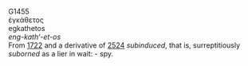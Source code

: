 G1455  
ἐγκάθετος  
egkathetos  
*eng-kath‘-et-os*  
From [1722](g1722) and a derivative of [2524](g2524) *subinduced*, that
is, surreptitiously *suborned* as a lier in wait: - spy.  
